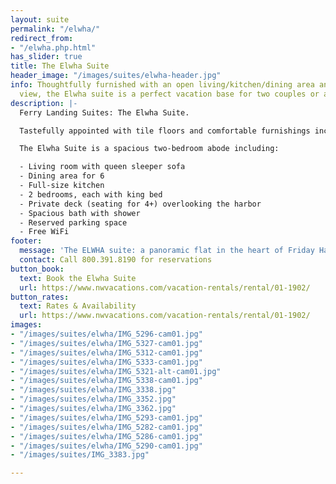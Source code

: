 ```yaml
---
layout: suite
permalink: "/elwha/"
redirect_from:
- "/elwha.php.html"
has_slider: true
title: The Elwha Suite
header_image: "/images/suites/elwha-header.jpg"
info: Thoughtfully furnished with an open living/kitchen/dining area and spectacular
  view, the Elwha suite is a perfect vacation base for two couples or a family.
description: |-
  Ferry Landing Suites: The Elwha Suite.

  Tastefully appointed with tile floors and comfortable furnishings including a full-sized sofa, this large suite is perfect for two couples or a family.

  The Elwha Suite is a spacious two-bedroom abode including:

  - Living room with queen sleeper sofa
  - Dining area for 6
  - Full-size kitchen
  - 2 bedrooms, each with king bed
  - Private deck (seating for 4+) overlooking the harbor
  - Spacious bath with shower
  - Reserved parking space
  - Free WiFi
footer:
  message: 'The ELWHA suite: a panoramic flat in the heart of Friday Harbor'
  contact: Call 800.391.8190 for reservations
button_book:
  text: Book the Elwha Suite
  url: https://www.nwvacations.com/vacation-rentals/rental/01-1902/
button_rates:
  text: Rates & Availability
  url: https://www.nwvacations.com/vacation-rentals/rental/01-1902/
images:
- "/images/suites/elwha/IMG_5296-cam01.jpg"
- "/images/suites/elwha/IMG_5327-cam01.jpg"
- "/images/suites/elwha/IMG_5312-cam01.jpg"
- "/images/suites/elwha/IMG_5333-cam01.jpg"
- "/images/suites/elwha/IMG_5321-alt-cam01.jpg"
- "/images/suites/elwha/IMG_5338-cam01.jpg"
- "/images/suites/elwha/IMG_3338.jpg"
- "/images/suites/elwha/IMG_3352.jpg"
- "/images/suites/elwha/IMG_3362.jpg"
- "/images/suites/elwha/IMG_5293-cam01.jpg"
- "/images/suites/elwha/IMG_5282-cam01.jpg"
- "/images/suites/elwha/IMG_5286-cam01.jpg"
- "/images/suites/elwha/IMG_5290-cam01.jpg"
- "/images/suites/IMG_3383.jpg"

---
```

